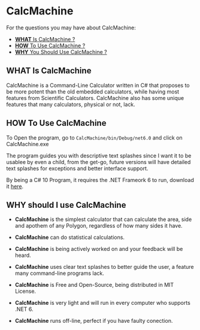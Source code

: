 # CalcMachine

For the questions you may have about CalcMachine:

- [**WHAT** Is CalcMachine ?](#id-section1)
- [**HOW**  To Use CalcMachine ?](#id-section2)
- [**WHY**  You Should Use CalcMachine ?](#id-section3)


<div id='id-section1'/>

## WHAT Is CalcMachine

CalcMachine is a Command-Line Calculator written in C# that proposes to be more potent than the old embedded calculators, while having most features from
Scientific Calculators. CalcMachine also has some unique features that many calculators, physical or not, lack.

<div id='id-section2'/>

## HOW To Use CalcMachine

To Open the program, go to `CalcMachine/bin/Debug/net6.0` and click on CalcMachine.exe

The program guides you with descriptive text splashes since I want it to be usablee by even a child, from the get-go, future versions will have detailed text splashes
for exceptions and better interface support.

By being a C# 10 Program, it requires the .NET Frameork 6 to run, download it [here](https://dotnet.microsoft.com/en-us/download/dotnet/6.0).

<div id='id-section3'/>

## WHY should I use CalcMachine

- **CalcMachine** is the simplest calculator that can calculate the area, side and apothem of any Polygon, regardless of how many sides it have.

- **CalcMachine** can do statistical calculations.

- **CalcMachine** is being actively worked on and your feedback will be heard.

- **CalcMachine** uses clear text splashes to better guide the user, a feature many command-line programs lack.

- **CalcMachine** is Free and Open-Source, being distributed in MIT License.

- **CalcMachine** is very light and will run in every computer who supports .NET 6.

- **CalcMachine** runs off-line, perfect if you have faulty conection.
